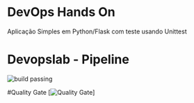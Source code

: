 # DevOps Hands On
Aplicação Simples em Python/Flask com teste usando Unittest

# Devopslab - Pipeline 
![build passing](https://github.com/kaiquefonseca/devopslab/workflows/pipeline.yml/badge.svg)

#Quality Gate
[![Quality Gate](https://sonarcloud.io/api/project_badges/quality_gate?project=kaiquefonseca_devopslab&branch=main)] 


